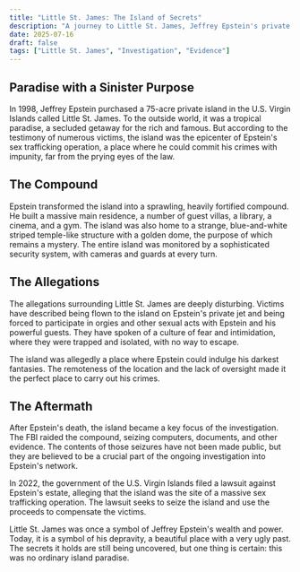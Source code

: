 ```yaml
---
title: "Little St. James: The Island of Secrets"
description: "A journey to Little St. James, Jeffrey Epstein's private island in the U.S. Virgin Islands, and the dark secrets it is alleged to hold."
date: 2025-07-16
draft: false
tags: ["Little St. James", "Investigation", "Evidence"]
---
```


## Paradise with a Sinister Purpose

In 1998, Jeffrey Epstein purchased a 75-acre private island in the U.S. Virgin Islands called Little St. James. To the outside world, it was a tropical paradise, a secluded getaway for the rich and famous. But according to the testimony of numerous victims, the island was the epicenter of Epstein's sex trafficking operation, a place where he could commit his crimes with impunity, far from the prying eyes of the law.

## The Compound

Epstein transformed the island into a sprawling, heavily fortified compound. He built a massive main residence, a number of guest villas, a library, a cinema, and a gym. The island was also home to a strange, blue-and-white striped temple-like structure with a golden dome, the purpose of which remains a mystery. The entire island was monitored by a sophisticated security system, with cameras and guards at every turn.

## The Allegations

The allegations surrounding Little St. James are deeply disturbing. Victims have described being flown to the island on Epstein's private jet and being forced to participate in orgies and other sexual acts with Epstein and his powerful guests. They have spoken of a culture of fear and intimidation, where they were trapped and isolated, with no way to escape.

The island was allegedly a place where Epstein could indulge his darkest fantasies. The remoteness of the location and the lack of oversight made it the perfect place to carry out his crimes.

## The Aftermath

After Epstein's death, the island became a key focus of the investigation. The FBI raided the compound, seizing computers, documents, and other evidence. The contents of those seizures have not been made public, but they are believed to be a crucial part of the ongoing investigation into Epstein's network.

In 2022, the government of the U.S. Virgin Islands filed a lawsuit against Epstein's estate, alleging that the island was the site of a massive sex trafficking operation. The lawsuit seeks to seize the island and use the proceeds to compensate the victims.

Little St. James was once a symbol of Jeffrey Epstein's wealth and power. Today, it is a symbol of his depravity, a beautiful place with a very ugly past. The secrets it holds are still being uncovered, but one thing is certain: this was no ordinary island paradise.
